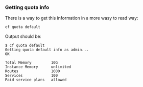 ### Getting quota info

There is a way to get this information in a more wasy to read way:

```sh
cf quota default
```

Output should be:

```
$ cf quota default
Getting quota default info as admin...
OK

Total Memory         10G
Instance Memory      unlimited
Routes               1000
Services             100
Paid service plans   allowed
```
